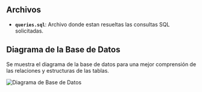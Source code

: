 ## Archivos

- **`queries.sql`**: Archivo donde estan resueltas las consultas SQL solicitadas.

## Diagrama de la Base de Datos

Se muestra el diagrama de la base de datos para una mejor comprensión de las relaciones y estructuras de las tablas.

![Diagrama de Base de Datos](https://dbdiagram.io/d/dataModelClass-671ffc8397a66db9a3909a5b)
